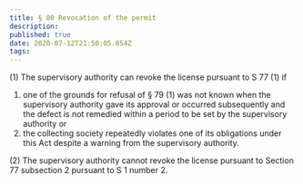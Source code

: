 ```yaml
---
title: § 80 Revocation of the permit 
description: 
published: true
date: 2020-07-12T21:50:05.854Z
tags: 
---
```


(1) The supervisory authority can revoke the license pursuant to S 77 (1) if
1. one of the grounds for refusal of § 79 (1) was not known when the supervisory authority gave its approval or occurred subsequently and the defect is not remedied within a period to be set by the supervisory authority or
2. the collecting society repeatedly violates one of its obligations under this Act despite a warning from the supervisory authority.

(2) The supervisory authority cannot revoke the license pursuant to Section 77 subsection 2 pursuant to S 1 number 2.